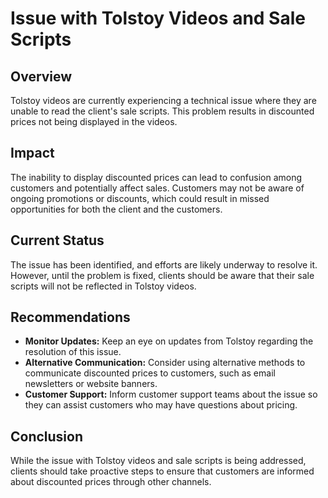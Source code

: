 # Issue with Tolstoy Videos and Sale Scripts

## Overview
Tolstoy videos are currently experiencing a technical issue where they are unable to read the client's sale scripts. This problem results in discounted prices not being displayed in the videos.

## Impact
The inability to display discounted prices can lead to confusion among customers and potentially affect sales. Customers may not be aware of ongoing promotions or discounts, which could result in missed opportunities for both the client and the customers.

## Current Status
The issue has been identified, and efforts are likely underway to resolve it. However, until the problem is fixed, clients should be aware that their sale scripts will not be reflected in Tolstoy videos.

## Recommendations
- **Monitor Updates:** Keep an eye on updates from Tolstoy regarding the resolution of this issue.
- **Alternative Communication:** Consider using alternative methods to communicate discounted prices to customers, such as email newsletters or website banners.
- **Customer Support:** Inform customer support teams about the issue so they can assist customers who may have questions about pricing.

## Conclusion
While the issue with Tolstoy videos and sale scripts is being addressed, clients should take proactive steps to ensure that customers are informed about discounted prices through other channels.